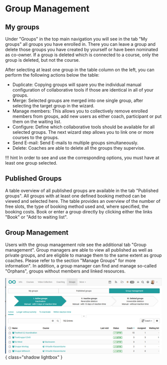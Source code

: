 # Group Management

## My groups

Under "Groups" in the top main navigation you will see in the tab "My groups"
all groups you have enrolled in. There you can leave a group and delete those
groups you have created by yourself or have been nominated as co-owner. If a
group is deleted which is connected to a course, only the group is deleted,
but not the course.

After selecting at least one group in the table column on the left, you can
perform the following actions below the table:

  * Duplicate: Copying groups will spare you the individual manual configuration of collaborative tools if those are identical in all of your groups.
  * Merge: Selected groups are merged into one single group, after selecting the target group in the wizard.
  * Manage members: This allows you to collectively remove enrolled members from groups, add new users as either coach, participant or put them on the waiting list.
  * Configure: Define which collaborative tools should be available for all selected groups. The next wizard step allows you to link one or more courses to the groups.
  * Send E-mail: Send E-mails to multiple groups simultaneously.
  * Delete: Coaches are able to delete all the groups they supervise.

!!! hint
	In order to see and use the corresponding options, you must have at least one group selected.

## Published Groups

A table overview of all published groups are available in the tab "Published
groups". All groups with at least one defined booking method can be viewed and
selected here. The table provides an overview of the number of free slots, the
type of booking method used and, where specified, the booking costs. Book or
enter a group directly by clicking either the links "Book" or "Add to waiting
list".

## Group Management

Users with the group management role see the additional tab "Group
management". Group managers are able to view all published as well as private
groups, and are eligible to manage them to the same extent as group coaches.
Please refer to the section "Manage Groups" for more information". In
addition, a group manager can find and manage so-called "Orphans", groups
without members and linked resources.

![Group management](assets/group_management.png){ class="shadow lightbox" }

